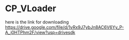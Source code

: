# CP_VLoader
here is the link for downloading 
https://drive.google.com/file/d/1vRx9J7ybJn8AC6V6Yy_P-A_j0HTPhm2F/view?usp=drivesdk
